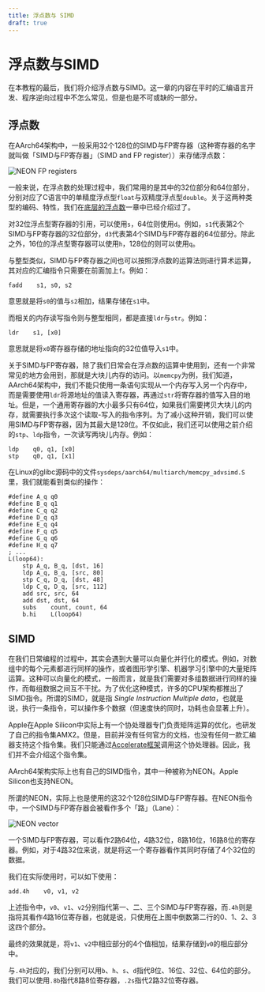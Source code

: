 ```yaml
---
title: 浮点数与 SIMD
draft: true
---
```


# 浮点数与SIMD

在本教程的最后，我们将介绍浮点数与SIMD。这一章的内容在平时的汇编语言开发、程序逆向过程中不怎么常见，但是也是不可或缺的一部分。

## 浮点数

在AArch64架构中，一般采用32个128位的SIMD与FP寄存器（这种寄存器的名字就叫做「SIMD与FP寄存器」（SIMD and FP register））来存储浮点数：

![NEON FP registers](16-neon-fp.png)

一般来说，在浮点数的处理过程中，我们常用的是其中的32位部分和64位部分，分别对应了C语言中的单精度浮点型`float`与双精度浮点型`double`。关于这两种类型的编码、特性，我们在[底层的浮点数](2_The_underlying_floating_point_number.md)一章中已经介绍过了。

对32位浮点型寄存器的引用，可以使用`s`，64位则使用`d`。例如，`s1`代表第2个SIMD与FP寄存器的32位部分，`d3`代表第4个SIMD与FP寄存器的64位部分。除此之外，16位的浮点型寄存器可以使用`h`，128位的则可以使用`q`。

与整型类似，SIMD与FP寄存器之间也可以按照浮点数的运算法则进行算术运算，其对应的汇编指令只需要在前面加上`f`。例如：

```armasm
fadd    s1, s0, s2
```

意思就是将`s0`的值与`s2`相加，结果存储在`s1`中。

而相关的内存读写指令则与整型相同，都是直接`ldr`与`str`。例如：

```armasm
ldr    s1, [x0]
```

意思就是将`x0`寄存器存储的地址指向的32位值导入`s1`中。

关于SIMD与FP寄存器，除了我们日常会在浮点数的运算中使用到，还有一个非常常见的地方会用到，那就是大块儿内存的访问。以`memcpy`为例，我们知道，AArch64架构中，我们不能只使用一条语句实现从一个内存写入另一个内存中，而是需要使用`ldr`将源地址的值读入寄存器，再通过`str`将寄存器的值写入目的地址。但是，一个通用寄存器的大小最多只有64位，如果我们需要拷贝大块儿的内存，就需要执行多次这个读取-写入的指令序列。为了减小这种开销，我们可以使用SIMD与FP寄存器，因为其最大是128位。不仅如此，我们还可以使用之前介绍的`stp`、`ldp`指令，一次读写两块儿内存。例如：

```armasm
ldp    q0, q1, [x0]
stp    q0, q1, [x1]
```

在Linux的glibc源码中的文件`sysdeps/aarch64/multiarch/memcpy_advsimd.S`里，我们就能看到类似的操作：

```armasm
#define A_q	q0
#define B_q	q1
#define C_q	q2
#define D_q	q3
#define E_q	q4
#define F_q	q5
#define G_q	q6
#define H_q	q7
; ...
L(loop64):
	stp	A_q, B_q, [dst, 16]
	ldp	A_q, B_q, [src, 80]
	stp	C_q, D_q, [dst, 48]
	ldp	C_q, D_q, [src, 112]
	add	src, src, 64
	add	dst, dst, 64
	subs	count, count, 64
	b.hi	L(loop64)
```

## SIMD

在我们日常编程的过程中，其实会遇到大量可以向量化并行化的模式。例如，对数组中的每个元素都进行同样的操作，或者图形学引擎、机器学习引擎中的大量矩阵运算。这种可以向量化的模式，一般而言，就是我们需要对多组数据进行同样的操作，而每组数据之间互不干扰。为了优化这种模式，许多的CPU架构都推出了SIMD指令。所谓的SIMD，就是指 _Single Instruction Multiple data_，也就是说，执行一条指令，可以操作多个数据（但速度快的同时，功耗也会显著上升）。

Apple在Apple Silicon中实际上有一个协处理器专门负责矩阵运算的优化，也研发了自己的指令集AMX2。但是，目前并没有任何官方的文档，也没有任何一款汇编器支持这个指令集。我们只能通过[Accelerate框架](https://developer.apple.com/accelerate/)调用这个协处理器。因此，我们并不会介绍这个指令集。

AArch64架构实际上也有自己的SIMD指令，其中一种被称为NEON。Apple Silicon也支持NEON。

所谓的NEON，实际上也是使用的这32个128位SIMD与FP寄存器。在NEON指令中，一个SIMD与FP寄存器会被看作多个「路」（Lane）：

![NEON vector](16-neon-vector.png)

一个SIMD与FP寄存器，可以看作2路64位，4路32位，8路16位，16路8位的寄存器。例如，对于4路32位来说，就是将这一个寄存器看作其同时存储了4个32位的数据。

我们在实际使用时，可以如下使用：

```armasm
add.4h    v0, v1, v2
```

上述指令中，`v0`、`v1`、`v2`分别指代第一、二、三个SIMD与FP寄存器，而`.4h`则是指将其看作4路16位寄存器，也就是说，只使用在上图中倒数第二行的0、1、2、3这四个部分。

最终的效果就是，将`v1`、`v2`中相应部分的4个值相加，结果存储到`v0`的相应部分中。

与`.4h`对应的，我们分别可以用`b`、`h`、`s`、`d`指代8位、16位、32位、64位的部分。我们可以使用`.8b`指代8路8位寄存器，`.2s`指代2路32位寄存器。

